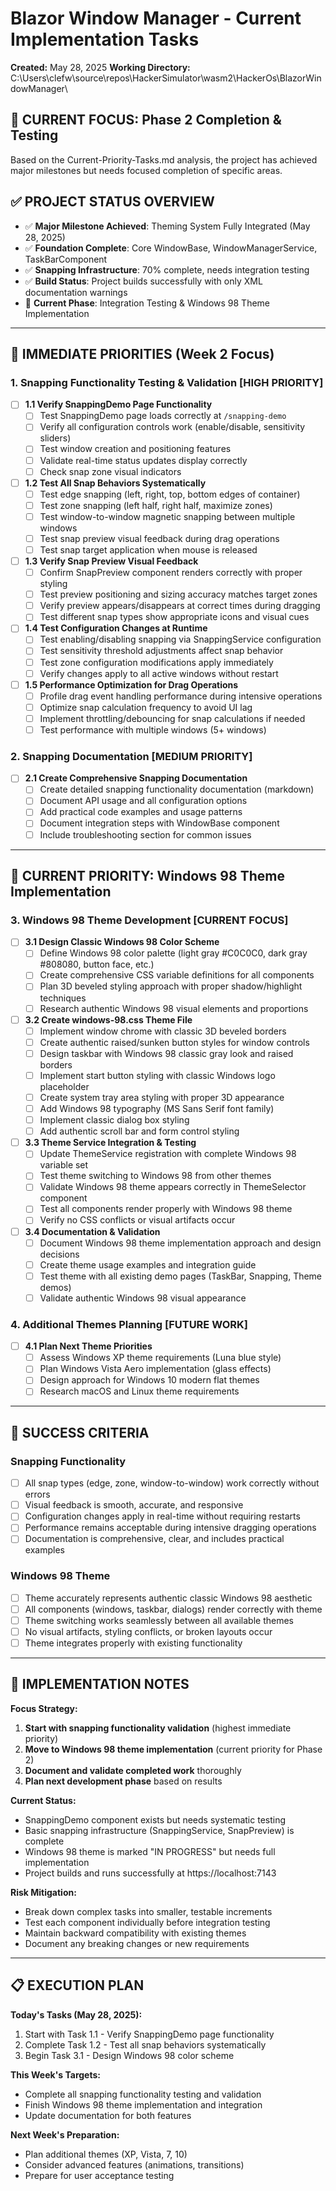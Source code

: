 # Blazor Window Manager - Current Implementation Tasks
**Created:** May 28, 2025
**Working Directory:** C:\Users\clefw\source\repos\HackerSimulator\wasm2\HackerOs\BlazorWindowManager\

## 🎯 CURRENT FOCUS: Phase 2 Completion & Testing

Based on the Current-Priority-Tasks.md analysis, the project has achieved major milestones but needs focused completion of specific areas.

## ✅ PROJECT STATUS OVERVIEW
- ✅ **Major Milestone Achieved**: Theming System Fully Integrated (May 28, 2025)
- ✅ **Foundation Complete**: Core WindowBase, WindowManagerService, TaskBarComponent
- ✅ **Snapping Infrastructure**: 70% complete, needs integration testing
- ✅ **Build Status**: Project builds successfully with only XML documentation warnings
- 🔄 **Current Phase**: Integration Testing & Windows 98 Theme Implementation

---

## 🚨 IMMEDIATE PRIORITIES (Week 2 Focus)

### 1. Snapping Functionality Testing & Validation [HIGH PRIORITY]
- [ ] **1.1 Verify SnappingDemo Page Functionality**
  - [ ] Test SnappingDemo page loads correctly at `/snapping-demo`
  - [ ] Verify all configuration controls work (enable/disable, sensitivity sliders)
  - [ ] Test window creation and positioning features
  - [ ] Validate real-time status updates display correctly
  - [ ] Check snap zone visual indicators

- [ ] **1.2 Test All Snap Behaviors Systematically**
  - [ ] Test edge snapping (left, right, top, bottom edges of container)
  - [ ] Test zone snapping (left half, right half, maximize zones)
  - [ ] Test window-to-window magnetic snapping between multiple windows
  - [ ] Test snap preview visual feedback during drag operations
  - [ ] Test snap target application when mouse is released

- [ ] **1.3 Verify Snap Preview Visual Feedback**
  - [ ] Confirm SnapPreview component renders correctly with proper styling
  - [ ] Test preview positioning and sizing accuracy matches target zones
  - [ ] Verify preview appears/disappears at correct times during dragging
  - [ ] Test different snap types show appropriate icons and visual cues

- [ ] **1.4 Test Configuration Changes at Runtime**
  - [ ] Test enabling/disabling snapping via SnappingService configuration
  - [ ] Test sensitivity threshold adjustments affect snap behavior
  - [ ] Test zone configuration modifications apply immediately
  - [ ] Verify changes apply to all active windows without restart

- [ ] **1.5 Performance Optimization for Drag Operations**
  - [ ] Profile drag event handling performance during intensive operations
  - [ ] Optimize snap calculation frequency to avoid UI lag
  - [ ] Implement throttling/debouncing for snap calculations if needed
  - [ ] Test performance with multiple windows (5+ windows)

### 2. Snapping Documentation [MEDIUM PRIORITY]
- [ ] **2.1 Create Comprehensive Snapping Documentation**
  - [ ] Create detailed snapping functionality documentation (markdown)
  - [ ] Document API usage and all configuration options
  - [ ] Add practical code examples and usage patterns
  - [ ] Document integration steps with WindowBase component
  - [ ] Include troubleshooting section for common issues

---

## 🎨 CURRENT PRIORITY: Windows 98 Theme Implementation

### 3. Windows 98 Theme Development [CURRENT FOCUS]
- [ ] **3.1 Design Classic Windows 98 Color Scheme**
  - [ ] Define Windows 98 color palette (light gray #C0C0C0, dark gray #808080, button face, etc.)
  - [ ] Create comprehensive CSS variable definitions for all components
  - [ ] Plan 3D beveled styling approach with proper shadow/highlight techniques
  - [ ] Research authentic Windows 98 visual elements and proportions

- [ ] **3.2 Create windows-98.css Theme File**
  - [ ] Implement window chrome with classic 3D beveled borders
  - [ ] Create authentic raised/sunken button styles for window controls
  - [ ] Design taskbar with Windows 98 classic gray look and raised borders
  - [ ] Implement start button styling with classic Windows logo placeholder
  - [ ] Create system tray area styling with proper 3D appearance
  - [ ] Add Windows 98 typography (MS Sans Serif font family)
  - [ ] Implement classic dialog box styling
  - [ ] Add authentic scroll bar and form control styling

- [ ] **3.3 Theme Service Integration & Testing**
  - [ ] Update ThemeService registration with complete Windows 98 variable set
  - [ ] Test theme switching to Windows 98 from other themes
  - [ ] Validate Windows 98 theme appears correctly in ThemeSelector component
  - [ ] Test all components render properly with Windows 98 theme
  - [ ] Verify no CSS conflicts or visual artifacts occur

- [ ] **3.4 Documentation & Validation**
  - [ ] Document Windows 98 theme implementation approach and design decisions
  - [ ] Create theme usage examples and integration guide
  - [ ] Test theme with all existing demo pages (TaskBar, Snapping, Theme demos)
  - [ ] Validate authentic Windows 98 visual appearance

### 4. Additional Themes Planning [FUTURE WORK]
- [ ] **4.1 Plan Next Theme Priorities**
  - [ ] Assess Windows XP theme requirements (Luna blue style)
  - [ ] Plan Windows Vista Aero implementation (glass effects)
  - [ ] Design approach for Windows 10 modern flat themes
  - [ ] Research macOS and Linux theme requirements

---

## 🎯 SUCCESS CRITERIA

### Snapping Functionality
- [ ] All snap types (edge, zone, window-to-window) work correctly without errors
- [ ] Visual feedback is smooth, accurate, and responsive
- [ ] Configuration changes apply in real-time without requiring restarts
- [ ] Performance remains acceptable during intensive dragging operations
- [ ] Documentation is comprehensive, clear, and includes practical examples

### Windows 98 Theme
- [ ] Theme accurately represents authentic classic Windows 98 aesthetic
- [ ] All components (windows, taskbar, dialogs) render correctly with theme
- [ ] Theme switching works seamlessly between all available themes
- [ ] No visual artifacts, styling conflicts, or broken layouts occur
- [ ] Theme integrates properly with existing functionality

---

## 📝 IMPLEMENTATION NOTES

**Focus Strategy:**
1. **Start with snapping functionality validation** (highest immediate priority)
2. **Move to Windows 98 theme implementation** (current priority for Phase 2)
3. **Document and validate completed work** thoroughly
4. **Plan next development phase** based on results

**Current Status:**
- SnappingDemo component exists but needs systematic testing
- Basic snapping infrastructure (SnappingService, SnapPreview) is complete
- Windows 98 theme is marked "IN PROGRESS" but needs full implementation
- Project builds and runs successfully at https://localhost:7143

**Risk Mitigation:**
- Break down complex tasks into smaller, testable increments
- Test each component individually before integration testing
- Maintain backward compatibility with existing themes
- Document any breaking changes or new requirements

---

## 📋 EXECUTION PLAN

**Today's Tasks (May 28, 2025):**
1. Start with Task 1.1 - Verify SnappingDemo page functionality
2. Complete Task 1.2 - Test all snap behaviors systematically  
3. Begin Task 3.1 - Design Windows 98 color scheme

**This Week's Targets:**
- Complete all snapping functionality testing and validation
- Finish Windows 98 theme implementation and integration
- Update documentation for both features

**Next Week's Preparation:**
- Plan additional themes (XP, Vista, 7, 10)
- Consider advanced features (animations, transitions)
- Prepare for user acceptance testing
